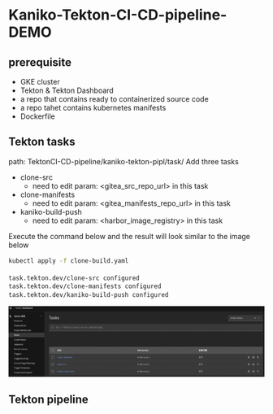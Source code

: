 # Kaniko-Tekton-CI-CD-pipeline-DEMO

## prerequisite
- GKE cluster
- Tekton & Tekton Dashboard
- a repo that contains ready to containerized source code 
- a repo tahet contains kubernetes manifests
- Dockerfile

## Tekton tasks
path: TektonCI-CD-pipeline/kaniko-tekton-pipl/task/
Add three tasks
- clone-src
    - need to edit param: <gitea_src_repo_url> in this task 
- clone-manifests
    - need to edit param: <gitea_manifests_repo_url> in this task 
- kaniko-build-push
    - need to edit param: <harbor_image_registry> in this task 

Execute the command below and the result will look similar to the image below

```bash
kubectl apply -f clone-build.yaml 

task.tekton.dev/clone-src configured
task.tekton.dev/clone-manifests configured
task.tekton.dev/kaniko-build-push configured
```

![tekton-tasks](https://github.com/MollyH1391/TektonCI-CD-pipeline/blob/79a575283f8c303dd90558d3bdca1846dc6b019d/kaniko-tekton-pipl/GUI/task.png)

## Tekton pipeline







